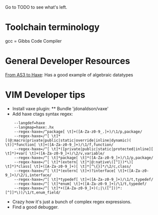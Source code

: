 Go to TODO to see what's left.

Toolchain terminology
=====================

gcc = Gibbs Code Compiler

General Developer Resources
===========================

[From AS3 to Haxe](http://www.grantmathews.com/43): 
Has a good example of algebraic datatypes

VIM Developer tips
==================

* Install vaxe plugin:
** Bundle 'jdonaldson/vaxe'
* Add haxe ctags syntax regex:
<pre><code>    --langdef=haxe
    --langmap=haxe:.hx
    --regex-haxe=/^package[ \t]+([A-Za-z0-9_.]+)/\1/p,package/
    --regex-haxe=/^[ \t]*[(@:macro|private|public|static|override|inline|dynamic)( \t)]*function[ \t]+([A-Za-z0-9_]+)/\1/f,function/
    --regex-haxe=/^[ \t]*([private|public|static|protected|inline][ \t]*)+var[ \t]+([A-Za-z0-9_]+)/\2/v,variable/ 
    --regex-haxe=/^[ \t]*package[ \t]*([A-Za-z0-9_]+)/\1/p,package/
    --regex-haxe=/^[ \t]*(extern[ \t]*|@:native\([^]))*\)[ \t]*)*class[ \t]+([A-Za-z0-9_]+)[ \t]*[^\{}]*/\2/c,class/
    --regex-haxe=/^[ \t]*(extern[ \t]+)?interface[ \t]+([A-Za-z0-9_]+)/\2/i,interface/
    --regex-haxe=/^[ \t]*typedef[ \t]+([A-Za-z0-9_]+)/\1/t,typedef/
    --regex-haxe=/^[ \t]*enum[ \t]+([A-Za-z0-9_]+)/\1/t,typedef/
    --regex-haxe=/^[ \t]*+([A-Za-z0-9_]+)(;|\([^]))*:[^]]*\))/\1/t,enum_field/
</code></pre>
* Crazy how it's just a bunch of complex regex expressions.
* Find a good debugger.
